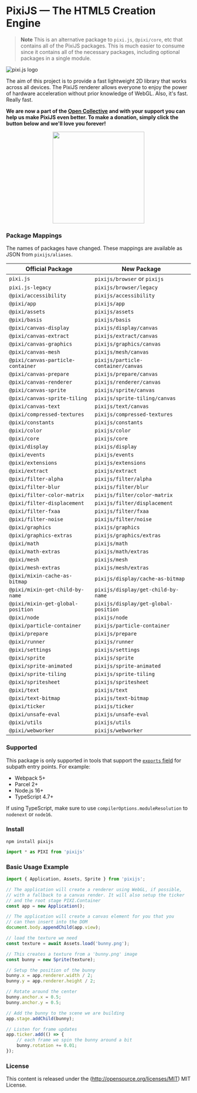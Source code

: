 # PixiJS — The HTML5 Creation Engine

> **Note**
> This is an alternative package to `pixi.js`, `@pixi/core`, etc that contains all of the PixiJS packages. This is much easier to consume since it contains all of the necessary packages, including optional packages in a single module.

![pixi.js logo](https://pixijs.download/pixijs-banner-no-version.png)

The aim of this project is to provide a fast lightweight 2D library that works
across all devices. The PixiJS renderer allows everyone to enjoy the power of
hardware acceleration without prior knowledge of WebGL. Also, it's fast. Really fast.

**We are now a part of the [Open Collective](https://opencollective.com/pixijs) and with your support you can help us make PixiJS even better. To make a donation, simply click the button below and we'll love you forever!**

<div align="center">
  <a href="https://opencollective.com/pixijs/donate" target="_blank">
    <img src="https://opencollective.com/pixijs/donate/button@2x.png?color=blue" width=250 />
  </a>
</div>

### Package Mappings

The names of packages have changed. These mappings are available as JSON from `pixijs/aliases`.

| Official Package | New Package |
|---|---|
| `pixi.js` | `pixijs/browser` or `pixijs` |
| `pixi.js-legacy` | `pixijs/browser/legacy` |
| `@pixi/accessibility` | `pixijs/accessibility` |
| `@pixi/app` | `pixijs/app` |
| `@pixi/assets` | `pixijs/assets` |
| `@pixi/basis` | `pixijs/basis` |
| `@pixi/canvas-display` | `pixijs/display/canvas` |
| `@pixi/canvas-extract` | `pixijs/extract/canvas` |
| `@pixi/canvas-graphics` | `pixijs/graphics/canvas` |
| `@pixi/canvas-mesh` | `pixijs/mesh/canvas` |
| `@pixi/canvas-particle-container` | `pixijs/particle-container/canvas` |
| `@pixi/canvas-prepare` | `pixijs/prepare/canvas` |
| `@pixi/canvas-renderer` | `pixijs/renderer/canvas` |
| `@pixi/canvas-sprite` | `pixijs/sprite/canvas` |
| `@pixi/canvas-sprite-tiling` | `pixijs/sprite-tiling/canvas` |
| `@pixi/canvas-text` | `pixijs/text/canvas` |
| `@pixi/compressed-textures` | `pixijs/compressed-textures` |
| `@pixi/constants` | `pixijs/constants` |
| `@pixi/color` | `pixijs/color` |
| `@pixi/core` | `pixijs/core` |
| `@pixi/display` | `pixijs/display` |
| `@pixi/events` | `pixijs/events` |
| `@pixi/extensions` | `pixijs/extensions` |
| `@pixi/extract` | `pixijs/extract` |
| `@pixi/filter-alpha` | `pixijs/filter/alpha` |
| `@pixi/filter-blur` | `pixijs/filter/blur` |
| `@pixi/filter-color-matrix` | `pixijs/filter/color-matrix` |
| `@pixi/filter-displacement` | `pixijs/filter/displacement` |
| `@pixi/filter-fxaa` | `pixijs/filter/fxaa` |
| `@pixi/filter-noise` | `pixijs/filter/noise` |
| `@pixi/graphics` | `pixijs/graphics` |
| `@pixi/graphics-extras` | `pixijs/graphics/extras` |
| `@pixi/math` | `pixijs/math` |
| `@pixi/math-extras` | `pixijs/math/extras` |
| `@pixi/mesh` | `pixijs/mesh` |
| `@pixi/mesh-extras` | `pixijs/mesh/extras` |
| `@pixi/mixin-cache-as-bitmap` | `pixijs/display/cache-as-bitmap` |
| `@pixi/mixin-get-child-by-name` | `pixijs/display/get-child-by-name` |
| `@pixi/mixin-get-global-position` | `pixijs/display/get-global-position` |
| `@pixi/node` | `pixijs/node` |
| `@pixi/particle-container` | `pixijs/particle-container` |
| `@pixi/prepare` | `pixijs/prepare` |
| `@pixi/runner` | `pixijs/runner` |
| `@pixi/settings` | `pixijs/settings` |
| `@pixi/sprite` | `pixijs/sprite` |
| `@pixi/sprite-animated` | `pixijs/sprite-animated` |
| `@pixi/sprite-tiling` | `pixijs/sprite-tiling` |
| `@pixi/spritesheet` | `pixijs/spritesheet` |
| `@pixi/text` | `pixijs/text` |
| `@pixi/text-bitmap` | `pixijs/text-bitmap` |
| `@pixi/ticker` | `pixijs/ticker` |
| `@pixi/unsafe-eval` | `pixijs/unsafe-eval` |
| `@pixi/utils` | `pixijs/utils` |
| `@pixi/webworker` | `pixijs/webworker` |

### Supported

This package is only supported in tools that support the [`exports` field](https://nodejs.org/api/packages.html#subpath-exports) for subpath entry points. For example:

* Webpack 5+
* Parcel 2+
* Node.js 16+
* TypeScript 4.7+

If using TypeScript, make sure to use `compilerOptions.moduleResolution` to `nodenext` or `node16`.

### Install

```
npm install pixijs
```

```ts
import * as PIXI from 'pixijs'
```

### Basic Usage Example

```js
import { Application, Assets, Sprite } from 'pixijs';

// The application will create a renderer using WebGL, if possible,
// with a fallback to a canvas render. It will also setup the ticker
// and the root stage PIXI.Container
const app = new Application();

// The application will create a canvas element for you that you
// can then insert into the DOM
document.body.appendChild(app.view);

// load the texture we need
const texture = await Assets.load('bunny.png');

// This creates a texture from a 'bunny.png' image
const bunny = new Sprite(texture);

// Setup the position of the bunny
bunny.x = app.renderer.width / 2;
bunny.y = app.renderer.height / 2;

// Rotate around the center
bunny.anchor.x = 0.5;
bunny.anchor.y = 0.5;

// Add the bunny to the scene we are building
app.stage.addChild(bunny);

// Listen for frame updates
app.ticker.add(() => {
    // each frame we spin the bunny around a bit
    bunny.rotation += 0.01;
});
```

### License

This content is released under the (http://opensource.org/licenses/MIT) MIT License.
